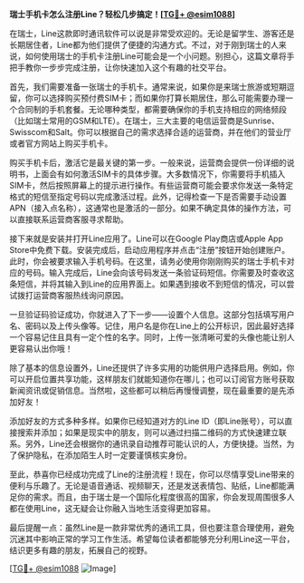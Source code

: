 **瑞士手机卡怎么注册Line？轻松几步搞定！[[TG💪+ @esim1088](https://t.me/s/esim1088)]**

在瑞士，Line这款即时通讯软件可以说是非常受欢迎的。无论是留学生、游客还是长期居住者，Line都为他们提供了便捷的沟通方式。不过，对于刚到瑞士的人来说，如何使用瑞士的手机卡注册Line可能会是一个小问题。别担心，这篇文章将手把手教你一步步完成注册，让你快速加入这个有趣的社交平台。

首先，我们需要准备一张瑞士的手机卡。通常来说，如果你是来瑞士旅游或短期逗留，你可以选择购买预付费SIM卡；而如果你打算长期居住，那么可能需要办理一个合同制的手机套餐。无论哪种类型，都需要确保你的手机支持相应的网络频段（比如瑞士常用的GSM和LTE）。在瑞士，三大主要的电信运营商是Sunrise、Swisscom和Salt。你可以根据自己的需求选择合适的运营商，并在他们的营业厅或者官方网站上购买手机卡。

购买手机卡后，激活它是最关键的第一步。一般来说，运营商会提供一份详细的说明书，上面会有如何激活SIM卡的具体步骤。大多数情况下，你需要将手机插入SIM卡，然后按照屏幕上的提示进行操作。有些运营商可能会要求你发送一条特定格式的短信至指定号码以完成激活过程。此外，记得检查一下是否需要手动设置APN（接入点名称），这通常也是激活的一部分。如果不确定具体的操作方法，可以直接联系运营商客服寻求帮助。

接下来就是安装并打开Line应用了。Line可以在Google Play商店或Apple App Store中免费下载。安装完成后，启动应用程序并点击“注册”按钮开始创建账户。此时，你会被要求输入手机号码。在这里，请务必使用你刚刚购买的瑞士手机卡对应的号码。输入完成后，Line会向该号码发送一条验证码短信。你需要及时查收这条短信，并将其输入到Line的应用界面上。如果遇到接收不到短信的情况，可以尝试拨打运营商客服热线询问原因。

一旦验证码验证成功，你就进入了下一步——设置个人信息。这部分包括填写用户名、密码以及上传头像等。记住，用户名是你在Line上的公开标识，因此最好选择一个容易记住且具有一定个性的名字。同时，上传一张清晰可爱的头像也能让别人更容易认出你哦！

除了基本的信息设置外，Line还提供了许多实用的功能供用户选择启用。例如，你可以开启位置共享功能，这样朋友们就能知道你在哪儿；也可以订阅官方账号获取新闻资讯或促销信息。当然啦，这些都可以稍后再慢慢调整，现在最重要的是先添加好友！

添加好友的方式多种多样。如果你已经知道对方的Line ID（即Line账号），可以直接搜索并添加；如果是现实中的朋友，则可以通过扫描二维码的方式快速建立联系。另外，Line还会根据你的通讯录自动推荐可能认识的人，方便快捷。当然，为了保护隐私，在添加陌生人时一定要谨慎核实身份。

至此，恭喜你已经成功完成了Line的注册流程！现在，你可以尽情享受Line带来的便利与乐趣了。无论是语音通话、视频聊天，还是发送表情包、贴纸，Line都能满足你的需求。而且，由于瑞士是一个国际化程度很高的国家，你会发现周围很多人都在使用Line，这无疑会让你融入当地生活变得更加容易。

最后提醒一点：虽然Line是一款非常优秀的通讯工具，但也要注意合理使用，避免沉迷其中影响正常的学习工作生活。希望每位读者都能够充分利用Line这一平台，结识更多有趣的朋友，拓展自己的视野。

[[TG💪+ @esim1088](https://t.me/s/esim1088) ![Image](https://i.postimg.cc/4NQfJmqS/Snipaste-2025-05-13-00-14-12.png)]